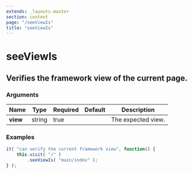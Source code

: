 ```yaml
---
extends: _layouts.master
section: content
page: "/seeViewIs"
title: "seeViewIs"
---
```

        
<h1 class="title is-1">seeViewIs</h1>
<h2 class="subtitle is-4">
    Verifies the framework view of the current page.
</h2>

<h3 class="subtitle is-5">Arguments</h3>
<table class="table">
    <thead>
        <tr>
            <th>Name</th>
            <th>Type</th>
            <th>Required</th>
            <th>Default</th>
            <th>Description</th>
        </tr>
    </thead>
    <tbody>
        <tr>
            <td class="title is-5"><strong>view</strong></td>
            <td class="title is-5">string</td>
            <td class="title is-5">true</td>
            <td class="title is-5"></td>
            <td class="title is-5">The expected view.</td>
        </tr>
    </tbody>
</table>

<h3 class="subtitle is-5">Examples</h3>

```js
it( "can verify the current framework view", function() {
    this.visit( "/" )
        .seeViewIs( "main/index" );
} );
```